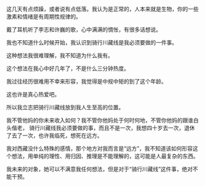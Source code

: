  这几天有点烦躁，或者说有点低落。我认为是正常的，人本来就是生物，你的一些激素和情绪是有周期性规律的。

戴了耳机听了李志和许巍的歌，心中满满的惆怅，有很多话想说。

我也不知道什么时候开始，我认识到骑行川藏线是我必须要做的一件事。

这种想法我很难理解，我不知道为什么我有。

这个想法在我心中好几年了，不是什么三分钟热度。

我过往经历很难用不幸来形容，我觉得是中规中矩的到了这个年龄。

这也许是真心热爱吧。

所以我立志把骑行川藏线放到我人生至高的位置。

我不管他妈的你未来收入如何？我不管你他妈处于何时何地，不管你他妈的跟谁白头偕老， 骑行川藏线我必须要做的事，而且不是一次，我想四十岁去一次，退休了去了一次，也许我临死，想死在远方。 

我对西藏没什么特殊的感情，那个地方对我而言是“远方”，我不知道该如何形容这个想法，用单纯的理性、用归因、推理是不能理解的，这可能是人最复杂的东西。

我未来的对象，她可以不满意我任何想法，但是对于“骑行川藏线”这件事，绝对不能干预。